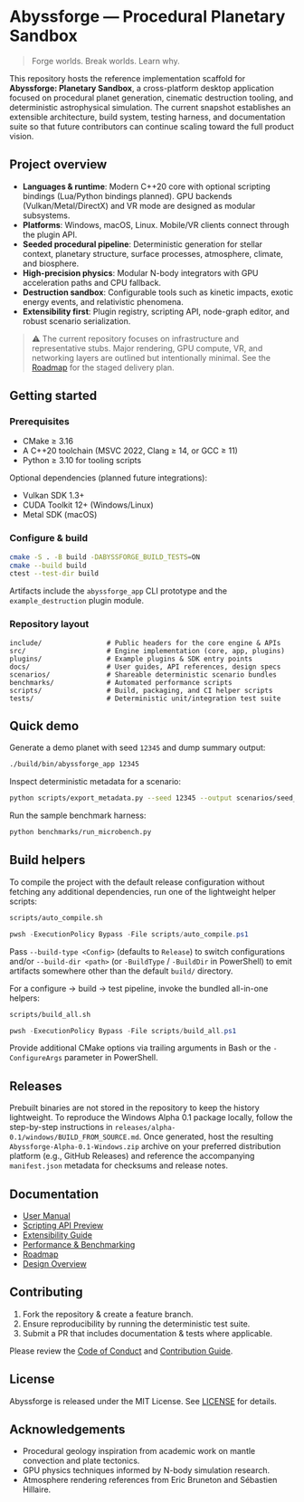 # Abyssforge — Procedural Planetary Sandbox

> Forge worlds. Break worlds. Learn why.

This repository hosts the reference implementation scaffold for **Abyssforge: Planetary Sandbox**, a cross-platform desktop application focused on procedural planet generation, cinematic destruction tooling, and deterministic astrophysical simulation. The current snapshot establishes an extensible architecture, build system, testing harness, and documentation suite so that future contributors can continue scaling toward the full product vision.

## Project overview

- **Languages & runtime**: Modern C++20 core with optional scripting bindings (Lua/Python bindings planned). GPU backends (Vulkan/Metal/DirectX) and VR mode are designed as modular subsystems.
- **Platforms**: Windows, macOS, Linux. Mobile/VR clients connect through the plugin API.
- **Seeded procedural pipeline**: Deterministic generation for stellar context, planetary structure, surface processes, atmosphere, climate, and biosphere.
- **High-precision physics**: Modular N-body integrators with GPU acceleration paths and CPU fallback.
- **Destruction sandbox**: Configurable tools such as kinetic impacts, exotic energy events, and relativistic phenomena.
- **Extensibility first**: Plugin registry, scripting API, node-graph editor, and robust scenario serialization.

> ⚠️ The current repository focuses on infrastructure and representative stubs. Major rendering, GPU compute, VR, and networking layers are outlined but intentionally minimal. See the [Roadmap](docs/guides/roadmap.md) for the staged delivery plan.

## Getting started

### Prerequisites

- CMake ≥ 3.16
- A C++20 toolchain (MSVC 2022, Clang ≥ 14, or GCC ≥ 11)
- Python ≥ 3.10 for tooling scripts

Optional dependencies (planned future integrations):

- Vulkan SDK 1.3+
- CUDA Toolkit 12+ (Windows/Linux)
- Metal SDK (macOS)

### Configure & build

```bash
cmake -S . -B build -DABYSSFORGE_BUILD_TESTS=ON
cmake --build build
ctest --test-dir build
```

Artifacts include the `abyssforge_app` CLI prototype and the `example_destruction` plugin module.

### Repository layout

```
include/                # Public headers for the core engine & APIs
src/                    # Engine implementation (core, app, plugins)
plugins/                # Example plugins & SDK entry points
docs/                   # User guides, API references, design specs
scenarios/              # Shareable deterministic scenario bundles
benchmarks/             # Automated performance scripts
scripts/                # Build, packaging, and CI helper scripts
tests/                  # Deterministic unit/integration test suite
```

## Quick demo

Generate a demo planet with seed `12345` and dump summary output:

```bash
./build/bin/abyssforge_app 12345
```

Inspect deterministic metadata for a scenario:

```bash
python scripts/export_metadata.py --seed 12345 --output scenarios/seed_12345.json
```

Run the sample benchmark harness:

```bash
python benchmarks/run_microbench.py
```

## Build helpers

To compile the project with the default release configuration without fetching any additional
dependencies, run one of the lightweight helper scripts:

```bash
scripts/auto_compile.sh
```

```powershell
pwsh -ExecutionPolicy Bypass -File scripts/auto_compile.ps1
```

Pass `--build-type <Config>` (defaults to `Release`) to switch configurations and/or `--build-dir
<path>` (or `-BuildType` / `-BuildDir` in PowerShell) to emit artifacts somewhere other than the
default `build/` directory.

For a configure → build → test pipeline, invoke the bundled all-in-one helpers:

```bash
scripts/build_all.sh
```

```powershell
pwsh -ExecutionPolicy Bypass -File scripts/build_all.ps1
```

Provide additional CMake options via trailing arguments in Bash or the `-ConfigureArgs` parameter in
PowerShell.

## Releases

Prebuilt binaries are not stored in the repository to keep the history lightweight. To reproduce
the Windows Alpha 0.1 package locally, follow the step-by-step instructions in
`releases/alpha-0.1/windows/BUILD_FROM_SOURCE.md`. Once generated, host the resulting
`Abyssforge-Alpha-0.1-Windows.zip` archive on your preferred distribution platform (e.g., GitHub
Releases) and reference the accompanying `manifest.json` metadata for checksums and release notes.

## Documentation

- [User Manual](docs/user_manual.md)
- [Scripting API Preview](docs/api/scripting_api.md)
- [Extensibility Guide](docs/guides/extensibility.md)
- [Performance & Benchmarking](docs/guides/performance.md)
- [Roadmap](docs/guides/roadmap.md)
- [Design Overview](docs/guides/design_overview.md)

## Contributing

1. Fork the repository & create a feature branch.
2. Ensure reproducibility by running the deterministic test suite.
3. Submit a PR that includes documentation & tests where applicable.

Please review the [Code of Conduct](docs/CODE_OF_CONDUCT.md) and [Contribution Guide](docs/CONTRIBUTING.md).

## License

Abyssforge is released under the MIT License. See [LICENSE](LICENSE) for details.

## Acknowledgements

- Procedural geology inspiration from academic work on mantle convection and plate tectonics.
- GPU physics techniques informed by N-body simulation research.
- Atmosphere rendering references from Eric Bruneton and Sébastien Hillaire.
